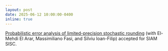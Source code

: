 ```yaml
---
layout: post
date: 2025-06-12 10:00:00-0400
inline: true
---
```


[Probabilistic error analysis of limited-precision stochastic rounding](https://hal.science/hal-04665809v1/document) (with El-Mehdi El Arar, Massimiliano Fasi, and Silviu Ioan-Filip) accepted for SIAM SISC.
